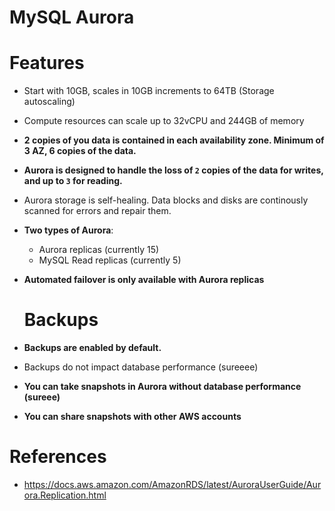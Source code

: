 # MySQL Aurora

# Features
- Start with 10GB, scales in 10GB increments to 64TB (Storage autoscaling)
- Compute resources can scale up to 32vCPU and 244GB of memory
- **2 copies of you data is contained in each availability zone. Minimum of **3** AZ, 6 copies of the data.**
- **Aurora is designed to handle the loss of `2` copies of the data for writes, and up to `3` for reading.**
- Aurora storage is self-healing. Data blocks and disks are continously scanned for errors and repair them.
- **Two types of Aurora**:
  - Aurora replicas (currently 15)
  - MySQL Read replicas (currently 5)
- **Automated failover is only available with Aurora replicas**

  # Backups

- **Backups are enabled by default.**
- Backups do not impact database performance (sureeee)
- **You can take snapshots in Aurora without database performance (sureee)**
- **You can share snapshots with other AWS accounts**

# References

- https://docs.aws.amazon.com/AmazonRDS/latest/AuroraUserGuide/Aurora.Replication.html